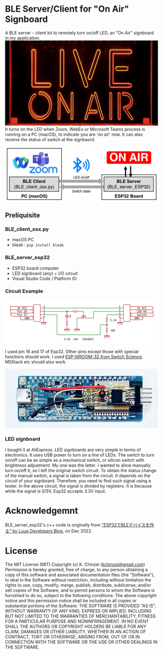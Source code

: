 # BLE Server/Client for "On Air" Signboard

A BLE server - client kit to remotely turn on/off LED, an "On Air" signboard in my application.
![signboard](./Doc/signboard.jpg "Example of a signboard; On Air")
It turns on the LED when Zoom, WebEx or Microsoft Teams process is running on a PC (macOS), to indicate you are 'on air' now.
It can also receive the status of switch at the signbaord.

![config](./Doc/config.png "Configuration")

## Preliquisite

### BLE\_client\_osx.py

- macOS PC
- bleak : `pip install bleak`

### BLE\_server\_esp32

- ESP32 board computer
- LED signboard (any) + I/O circuit
- Visual Studio Code / Platform IO

### Circuit Example

![circuit](./Doc/circuit.png "Circuit diagram example")

I used pin 16 and 17 of Esp32.
Other pins except those with special functions should work.
I used [ESP-WROOM-32 from Switch Science](https://www.switch-science.com/products/6364).
M5Stack etc should also work.

![esp32](./Doc/esp32_wiring.jpg "Wiring on ESP-WROOM-32")

### LED signboard

I bought it at AliExpress.
LED signboards are very simple in terms of electronics.
It uses USB power to turn on a line of LEDs.
The switch to turn on/off can be as simple as a mechanical switch,
or silicon switch with brightness adjustment.
My one was the latter.
I wanted to allow manually turn on/off it,
so I left the original switch circuit.
To obtain the status change of the manual switch,
a signal is taken from the circuit.
It depends on the circuit of your signboard.
Therefore, you need to find such signal using a tester.
In the above circuit, the signal is divided by registers.
It is because while the signal is 0/5V,
Esp32 accepts 3.3V input.

# Acknowledgemnt

BLE\_server\_esp32's c++ code is originally from ["ESP32でBLEデバイスを作る" by Luup Developers Blog](https://zenn.dev/luup/articles/iot-yamaguchi-20221204), on Dec 2022.

# License

The MIT License (MIT) Copyright (c) K. Chinzei (kchinzei@gmail.com) Permission is hereby granted, free of charge, to any person obtaining a copy of this software and associated documentation files (the "Software"), to deal in the Software without restriction, including without limitation the rights to use, copy, modify, merge, publish, distribute, sublicense, and/or sell copies of the Software, and to permit persons to whom the Software is furnished to do so, subject to the following conditions: The above copyright notice and this permission notice shall be included in all copies or substantial portions of the Software. THE SOFTWARE IS PROVIDED "AS IS", WITHOUT WARRANTY OF ANY KIND, EXPRESS OR IMPLIED, INCLUDING BUT NOT LIMITED TO THE WARRANTIES OF MERCHANTABILITY, FITNESS FOR A PARTICULAR PURPOSE AND NONINFRINGEMENT. IN NO EVENT SHALL THE AUTHORS OR COPYRIGHT HOLDERS BE LIABLE FOR ANY CLAIM, DAMAGES OR OTHER LIABILITY, WHETHER IN AN ACTION OF CONTRACT, TORT OR OTHERWISE, ARISING FROM, OUT OF OR IN CONNECTION WITH THE SOFTWARE OR THE USE OR OTHER DEALINGS IN THE SOFTWARE.
